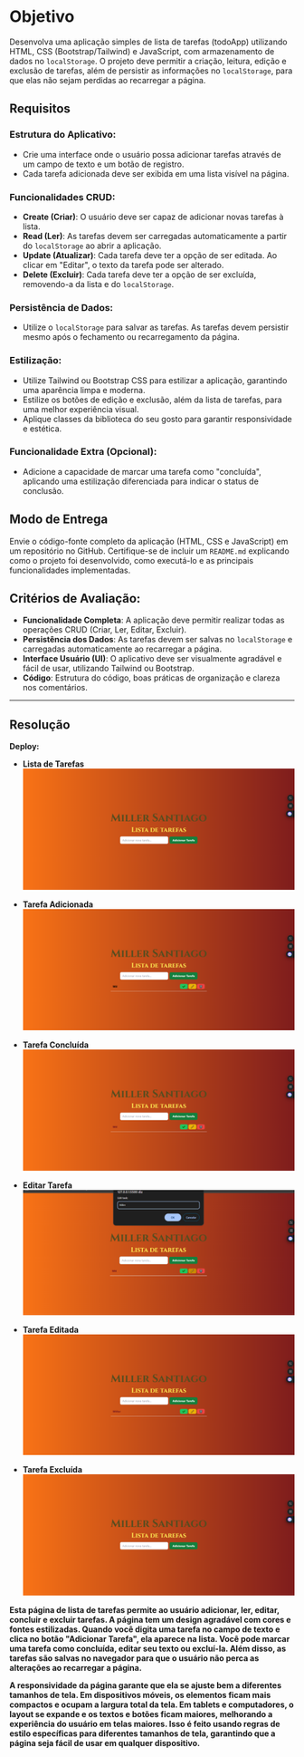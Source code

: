 # Objetivo

Desenvolva uma aplicação simples de lista de tarefas (todoApp) utilizando HTML, CSS (Bootstrap/Tailwind) e JavaScript, com armazenamento de dados no `localStorage`. O projeto deve permitir a criação, leitura, edição e exclusão de tarefas, além de persistir as informações no `localStorage`, para que elas não sejam perdidas ao recarregar a página.

## Requisitos

### Estrutura do Aplicativo:
- Crie uma interface onde o usuário possa adicionar tarefas através de um campo de texto e um botão de registro.
- Cada tarefa adicionada deve ser exibida em uma lista visível na página.

### Funcionalidades CRUD:
- **Create (Criar)**: O usuário deve ser capaz de adicionar novas tarefas à lista.
- **Read (Ler)**: As tarefas devem ser carregadas automaticamente a partir do `localStorage` ao abrir a aplicação.
- **Update (Atualizar)**: Cada tarefa deve ter a opção de ser editada. Ao clicar em "Editar", o texto da tarefa pode ser alterado.
- **Delete (Excluir)**: Cada tarefa deve ter a opção de ser excluída, removendo-a da lista e do `localStorage`.

### Persistência de Dados:
- Utilize o `localStorage` para salvar as tarefas. As tarefas devem persistir mesmo após o fechamento ou recarregamento da página.

### Estilização:
- Utilize Tailwind ou Bootstrap CSS para estilizar a aplicação, garantindo uma aparência limpa e moderna.
- Estilize os botões de edição e exclusão, além da lista de tarefas, para uma melhor experiência visual.
- Aplique classes da biblioteca do seu gosto para garantir responsividade e estética.

### Funcionalidade Extra (Opcional):
- Adicione a capacidade de marcar uma tarefa como "concluída", aplicando uma estilização diferenciada para indicar o status de conclusão.

## Modo de Entrega
Envie o código-fonte completo da aplicação (HTML, CSS e JavaScript) em um repositório no GitHub. Certifique-se de incluir um `README.md` explicando como o projeto foi desenvolvido, como executá-lo e as principais funcionalidades implementadas.

## Critérios de Avaliação:
- **Funcionalidade Completa**: A aplicação deve permitir realizar todas as operações CRUD (Criar, Ler, Editar, Excluir).
- **Persistência dos Dados**: As tarefas devem ser salvas no `localStorage` e carregadas automaticamente ao recarregar a página.
- **Interface Usuário (UI)**: O aplicativo deve ser visualmente agradável e fácil de usar, utilizando Tailwind ou Bootstrap.
- **Código**: Estrutura do código, boas práticas de organização e clareza nos comentários.

---
## Resolução
**Deploy:**

- **Lista de Tarefas**
![Atividade 5](./img/1.png)

- **Tarefa Adicionada**
![Atividade 5](./img/2.png)

- **Tarefa Concluída**
![Atividade 5](./img/3.png)

- **Editar Tarefa**
![Atividade 5](./img/4.png)

- **Tarefa Editada**
![Atividade 5](./img/5.png)

- **Tarefa Excluída**
![Atividade 5](./img/1.png)

 
**Esta página de lista de tarefas permite ao usuário adicionar, ler, editar, concluir e excluir tarefas. A página tem um design agradável com cores e fontes estilizadas. Quando você digita uma tarefa no campo de texto e clica no botão "Adicionar Tarefa", ela aparece na lista. Você pode marcar uma tarefa como concluída, editar seu texto ou excluí-la. Além disso, as tarefas são salvas no navegador para que o usuário não perca as alterações ao recarregar a página.**

**A responsividade da página garante que ela se ajuste bem a diferentes tamanhos de tela. Em dispositivos móveis, os elementos ficam mais compactos e ocupam a largura total da tela. Em tablets e computadores, o layout se expande e os textos e botões ficam maiores, melhorando a experiência do usuário em telas maiores. Isso é feito usando regras de estilo específicas para diferentes tamanhos de tela, garantindo que a página seja fácil de usar em qualquer dispositivo.**
